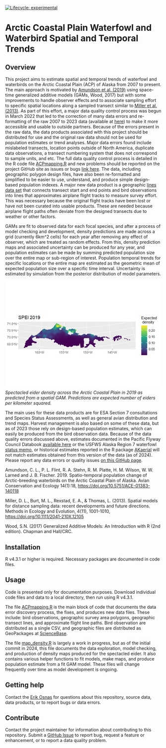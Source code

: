 <!-- badges: start -->

<!-- For more info: https://usethis.r-lib.org/reference/badges.html -->

[![Lifecycle: experimental](https://img.shields.io/badge/lifecycle-experimental-orange.svg)](https://lifecycle.r-lib.org/articles/stages.html#experimental)

<!-- badges: end -->

# Arctic Coastal Plain Waterfowl and Waterbird Spatial and Temporal Trends

## Overview

This project aims to estimate spatial and temporal trends of waterfowl and waterbirds on the Arctic Coastal Plain (ACP) of Alaska from 2007 to present. The main approach is motivated by [Amundson et al. (2019)](https://doi.org/10.5751/ACE-01383-140118) using space-time generalized additive models (GAMs, Wood, 2017) but with some improvements to handle observer effects and to associate sampling effort to specific spatial locations along a sampled transect similar to [Miller et al. (2013)](https://doi.org/10.1111/2041-210X.12105). As part of this effort, a major data quality control process was begun in March 2022 that led to the correction of many data errors and re-formatting of the raw 2007 to 2023 data (available at [here](https://www.sciencebase.gov/catalog/item/65373af6d34ee4b6e05bb8c4)) to make it more accessible and usable to outside partners. Because of the errors present in the raw data, the data products associated with this project should be distributed for use and the original raw data should not be used for population estimates or trend analyses. Major data errors found include mislabeled transects, location points outside of North America, duplicate data observations, a transect numbering system that does not correspond to sample units, and etc. The full data quality control process is detailed in the R code file [ACPmapping.R](https://github.com/USFWS/ACP-Mapping/blob/main/ACPmapping.R) and new problems should be reported on the project GitHub site as issues or bugs [link here](https://github.com/USFWS/ACP-Mapping/issues). The data, including geographic polygon design files, have also been re-formatted and simplified to be easier to use, understand, and produce simple design-based population indexes. A major new data product is a geographic [lines data set]() that  connects transect start and end points and bird observations into lines that approximates airplane flight tracks to measure survey effort. This was necessary because the original flight tracks have been lost or have not been curated into usable products. These are needed because airplane flight paths often deviate from the designed transects due to weather or other factors.

GAMs are fit to observed data for each focal species, and after a process of model checking and development, density predictions are made across a grid (currently 6km^2 cells) for each year after removing any effect of observer, which are treated as random effects. From this, density prediction maps and associated uncertainty can be produced for any year, and population estimates can be made by summing predicted population size over the entire map or sub-region of interest. Population temporal trends for specific locations or the entire map are estimated as the geometric mean of expected population size over a specific time interval. Uncertainty is estimated by simulation from the posterior distribution of model parameters.

![](SPEI_2019.png)
*Spectacled eider density across the Arctic Coastal Plain in 2019 as predicted from a spatial GAM. Predictions are expected number of eiders per kilometer squared.*

The main uses for these data products are for ESA Section 7 consultations and Species Status Assessments, as well as general avian distribution and trend maps. Harvest management is also based on some of these data, but as of 2023 those rely on design-based population estimates, which can easily be produced from the bird observation data. Because of the data quality errors discussed above, estimates documented in the Pacific Flyway Council Databook [available here](https://www.pacificflyway.gov/Documents.asp) or the USFWS Alaska Region 7 waterfowl [status memo](https://www.sciencebase.gov/catalog/item/64caee10d34e70357a355a17), or historical estimates reported in the R package [AKaerial](https://github.com/USFWS/AKaerial) will not match estimates obtained from this version of the data (as of 2024). Please report any data errors or quality issues [on this GitHub page](https://github.com/USFWS/ACP-Mapping/issues).  

Amundson, C. L., P. L. Flint, R. A. Stehn, R. M. Platte, H. M. Wilson, W. W. Larned and J. B. Fischer. 2019. Spatio-temporal population change of Arctic-breeding waterbirds on the Arctic Coastal Plain of Alaska. Avian Conservation and Ecology 14(1):18, https://doi.org/10.5751/ACE-01383-140118

Miller, D. L., Burt, M. L., Rexstad, E. A., & Thomas, L. (2013). Spatial models for distance sampling data: recent developments and future directions. Methods in Ecology and Evolution, 4(11), 1001-1010, https://doi.org/10.1111/2041-210X.12105

Wood, S.N. (2017) Generalized Additive Models: An Introduction with R (2nd edition). Chapman and Hall/CRC.

## Installation

R v4.3.1 or higher is required. Necessary packages are documented in code files. 

## Usage

Code is presented only for documentation purposes. Download individual code files and data to a local directory, then run using R v4.3.1. 

The file [ACPmapping.R](https://github.com/USFWS/ACP-Mapping/blob/main/ACPmapping.R) is the main block of code that documents the data error discovery process, the fixes, and produces new data files. These include: bird observations, geographic survey area polygons, geographic transect lines, and approximate flight line paths. Bird observation are distributed as a single CSV, and geographic files are distributed as GeoPackages at [ScienceBase](https://www.sciencebase.gov/catalog/item/645bfee5d34ec179a83822eb).  

The file [map_density.R](https://github.com/USFWS/ACP-Mapping/blob/main/map_density.R) is largely a work in progress, but as of the initial commit in 2024, this file documents the data exploration, model checking, and production of density maps produced for the spectacled eider. It also contains various helper functions to fit models, make maps, and produce population estimate from a fit GAM model. These files will change frequently over time as model development is ongoing.   

## Getting help

Contact the [Erik Osnas](emailto:Erik_Osnas@fws.gov) for questions about this repository, source data, data products, or to report bugs or data errors. 

## Contribute

Contact the project maintainer for information about contributing to this repository. Submit a [GitHub Issue](https://github.com/USFWS/ACP-Mapping/issues) to report bug, request a feature or enhancement, or to report a data quality problem.

